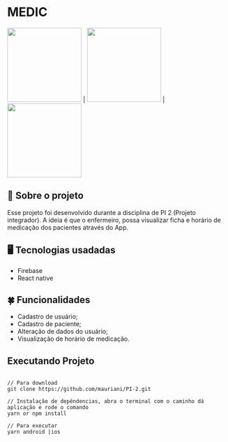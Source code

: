 # MEDIC
<img src="https://user-images.githubusercontent.com/32397288/143300733-8af32555-f2c7-4ac7-9e26-cf526a5eb439.jpeg" width="170"> | <img src="https://user-images.githubusercontent.com/32397288/143301034-cb3e1c0c-1fbe-44dc-b100-75d867e1d0c7.jpeg" width="170"> | <img src="https://user-images.githubusercontent.com/32397288/143300925-1cf73110-8963-4951-90f9-c452652aff74.jpeg" width="170">

## 🚀 Sobre o projeto

Esse projeto foi desenvolvido durante a disciplina de PI 2 (Projeto integrador). A ideia é que o enfermeiro, possa visualizar ficha e horário de medicação dos pacientes através do App.

## 🖥️ Tecnologias usadadas

- Firebase
- React native

## 🍀 Funcionalidades

- Cadastro de usuário;
- Cadastro de paciente;
- Alteração de dados do usuário;
- Visualização de horário de medicação.

## Executando Projeto

```

// Para download 
git clone https://github.com/mauriani/PI-2.git

// Instalação de depêndencias, abra o terminal com o caminho dá aplicação e rode o comando
yarn or npm install

// Para executar
yarn android |ios

```
